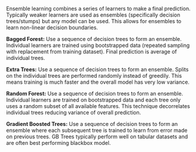 
Ensemble learning combines a series of learners to make a final prediction. Typically weaker learners are used as ensembles (specifically decision trees/stumps) but any model can be used. This allows for ensembles to learn non-linear decision boundaries.

**Bagged Forest:** Use a sequence of decision trees to form an ensemble. Individual learners are trained using bootstrapped data (repeated sampling with replacement from training dataset). Final prediction is average of individual trees.

**Extra Trees:** Use a sequence of decision trees to form an ensemble. Splits on the individual trees are performed randomly instead of greedily. This means training is much faster and the overall model has very low variance.

**Random Forest:** Use a sequence of decision trees to form an ensemble. Individual learners are trained on bootstrapped data and each tree only uses a random subset of all available features. This technique decorrelates individual trees reducing variance of overall prediction.

**Gradient Boosted Trees:** Use a sequence of decision trees to form an ensemble where each subsequent tree is trained to learn from error made on previous trees. GB Trees typically perform well on tabular datasets and are often best performing blackbox model.
